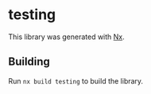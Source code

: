 # testing

This library was generated with [Nx](https://nx.dev).

## Building

Run `nx build testing` to build the library.
